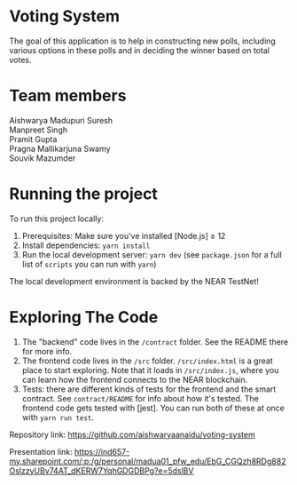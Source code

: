 Voting System
==================

The goal of this application is to help in constructing new polls, including various options in these polls and in deciding the winner based on total votes.

Team members
===========
Aishwarya Madupuri Suresh\
Manpreet Singh\
Pramit Gupta\
Pragna Mallikarjuna Swamy\
Souvik Mazumder


Running the project
===========

To run this project locally:

1. Prerequisites: Make sure you've installed [Node.js] ≥ 12
2. Install dependencies: `yarn install`
3. Run the local development server: `yarn dev` (see `package.json` for a
   full list of `scripts` you can run with `yarn`)

The local development environment is backed by the NEAR TestNet!


Exploring The Code
==================

1. The "backend" code lives in the `/contract` folder. See the README there for
   more info.
2. The frontend code lives in the `/src` folder. `/src/index.html` is a great
   place to start exploring. Note that it loads in `/src/index.js`, where you
   can learn how the frontend connects to the NEAR blockchain.
3. Tests: there are different kinds of tests for the frontend and the smart
   contract. See `contract/README` for info about how it's tested. The frontend
   code gets tested with [jest]. You can run both of these at once with `yarn
   run test`.

Repository link: https://github.com/aishwaryaanaidu/voting-system

Presentation link: https://ind657-my.sharepoint.com/:p:/g/personal/madua01_pfw_edu/EbG_CGQzh8RDg882OslzzyUBv74AT_dKERW7YqhGDGDBPg?e=5dslBV

